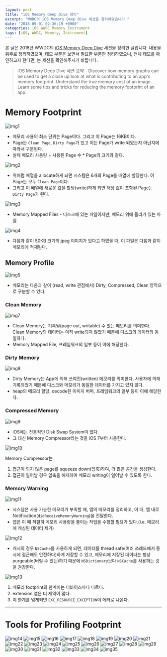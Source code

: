 ```yaml
---
layout: post
title: "iOS Memory Deep Dive 정리"
excerpt: "WWDC의 iOS Memory Deep Dive 세션을 정리하였습니다."
date: "2018-09-01 02:36:19 +0900"
categories: iOS WWDC Memory Instrument
tags: [iOS, WWDC, Memory, Instrument]
---
```


본 글은 2018년 WWDC의 [iOS Memory Deep Dive](https://developer.apple.com/videos/play/wwdc2018/416) 세션을 정리한 글입니다. 내용을 위주로 정리하였으며, 데모 부분은 보면서 필요한 부분만 정리하였으니, 전체 데모를 확인하고자 한다면, 본 세션을 확인해주시기 바랍니다.

> iOS Memory Deep Dive 세션 요약 - Discover how memory graphs can be used to get a close up look at what is contributing to an app's memory footprint. Understand the true memory cost of an image. Learn some tips and tricks for reducing the memory footprint of an app.

# Memory Footprint

![img1](https://dl.dropbox.com/s/nzj80i6b4nv08d1/m01.png)

* 메모리 사용의 최소 단위는 Page이다. 그리고 이 Page는 16KB이다.
* Page는 `Clean Page`, `Dirty Page`가 있고 이는 Page가 write 되었는지 아닌지에 따라서 구분된다.
* 실제 메모리 사용량 = 사용된 Page 수 * Page의 크기와 같다.

![img2](https://dl.dropbox.com/s/4hpgp5nq40ag3x1/m02.png)

* 위처럼 배열을 allocate하게 되면 시스템은 6개의 Page를 배열에 할당한다. 이 Page는 모두 `Clean Page`이다.
* 그리고 이 배열에 새로운 값을 할당(write)하게 되면 해당 값이 포함된 Page는 `Dirty Page`가 된다.

![img3](https://dl.dropbox.com/s/v2j0xlfi87les86/m03.png)

* Memory Mapped Files - 디스크에 있는 파일이지만, 메모리 위에 올라가 있는 파일

![img4](https://dl.dropbox.com/s/odmqrlp8k2nnd45/m04.png)

* 다음과 같이 50KB 크기의 jpeg 이미지가 있다고 하였을 때, 이 파일은 다음과 같이 메모리에 적재된다.

## Memory Profile

![img5](https://dl.dropbox.com/s/rrx9g7tffmhpuzf/m05.png)

* 메모리는 다음과 같이 (read, write 관점에서) Dirty, Compressed, Clean 영역으로 구분할 수 있다.

### Clean Memory

![img7](https://dl.dropbox.com/s/9q1zqkgbo5c8l25/m07.png)

* Clean Memory는 기록될(page out, writable) 수 있는 메모리를 의미한다. Clean Memory의 데이터는 아직 write되지 않았기 때문에 디스크의 데이터와 동일하다.
* Memory Mapped File, 프레임워크의 일부 등이 이에 해당한다.

### Dirty Memory

![img8](https://dl.dropbox.com/s/ct7r6vtodshkvhf/m08.png)

* Dirty Memory는 App에 의해 쓰여진(written) 메모리를 의미한다. 사용자에 의해 기록되었기 때문에 디스크와 메모리가 동일한 데이터를 가지고 있지 않다.
* heap의 메모리 할당, decode된 이미지 버퍼, 프레임워크의 일부 등이 이에 해당한다.

### Compressed Memory

![img9](https://dl.dropbox.com/s/kjhz617nph1b81y/m09.png)

* iOS에는 전통적인 Disk Swap System이 없다.
* 그 대신 Memory Compressor라는 것을 iOS 7부터 사용한다.

![img10](https://dl.dropbox.com/s/lw8ciazap1sjrxk/m10.png)

Memory Compressor는
1. 접근이 되지 않은 page를 squeeze down(압축)하여, 더 많은 공간을 생성한다.
2. 접근이 일어날 경우 압축을 해제하여 메모리 writing이 일어날 수 있도록 한다.

### Memory Warning

![img11](https://dl.dropbox.com/s/4uk5yianc4zruly/m11.png)

* 시스템은 사용 가능한 메모리가 부족할 때, 앱의 메모리를 정리하고, 이 때, 앱 내로 Notification(`didReceiveMemoryWarning`)을 전달한다.
* 앱은 이 때 적절히 메모리 사용량을 줄이는 작업을 수행할 필요가 있다.(i.e. 메모리에 캐싱된 데이터 제거)

![img12](https://dl.dropbox.com/s/4sodj6iu3q89tdq/m12.png)

* 캐시의 경우 `NSCache`를 사용하게 되면, 데이터를 thread safe(여러 쓰레드에서 동시에 접근해도 안전하다)하게 저장할 수 있고, 메모리에 저장된 데이터는 항상 purgeable(버릴 수 있는)하기 때문에 `NSDictionary`보다 `NSCache`를 사용하는 것을 권장한다.

![img13](https://dl.dropbox.com/s/id1pkvdjin8ljf7/m13.png)

1. 메모리 footprint의 한계치는 디바이스마다 다르다.
2. extension 앱은 더 제약이 많다.
3. 이 한계를 넘게되면 `EXC_RESOURCE_EXCEPTION`이 에러로 나온다.

---

# Tools for Profiling Footprint

![img14](https://dl.dropbox.com/s/bk78hv2nlslgaya/m14.png)
![img15](https://dl.dropbox.com/s/6l9kcfw3o46u36b/m15.png)
![img16](https://dl.dropbox.com/s/lum6g2ji78u5v4p/m16.png)
![img17](https://dl.dropbox.com/s/97gs3ngym5arrlt/m17.png)
![img18](https://dl.dropbox.com/s/f11r8elm2yabapf/m18.png)
![img19](https://dl.dropbox.com/s/b368oqcr4s8jdpi/m19.png)
![img20](https://dl.dropbox.com/s/8diax1u4jd0yw13/m20.png)
![img21](https://dl.dropbox.com/s/496lyosix767us7/m21.png)
![img22](https://dl.dropbox.com/s/oudiggpievpi4pa/m22.png)
![img23](https://dl.dropbox.com/s/2073gk2wlifxlar/m23.png)
![img24](https://dl.dropbox.com/s/vg6tqxxaf5d03ce/m24.png)
![img25](https://dl.dropbox.com/s/ghat35b89q30ibj/m25.png)
![img26](https://dl.dropbox.com/s/qh2sz7toj94ix2d/m26.png)
![img27](https://dl.dropbox.com/s/p2dbkxojlmgn0wa/m27.png)
![img28](https://dl.dropbox.com/s/qk6een6r97lcsa4/m28.png)
![img29](https://dl.dropbox.com/s/41xxv9jfy51d1gq/m29.png)
![img30](https://dl.dropbox.com/s/rrgduwwo1jo917g/m30.png)
![img31](https://dl.dropbox.com/s/vj5m4bfi4rn6ym6/m31.png)
![img32](https://dl.dropbox.com/s/9bauv0c28rzf25x/m32.png)
![img33](https://dl.dropbox.com/s/a9u83rpcz7am9g6/m33.png)
![img34](https://dl.dropbox.com/s/hlqhsa7bd01oy0q/m34.png)
![img35](https://dl.dropbox.com/s/7qxioe0wcg9qvl2/m35.png)
